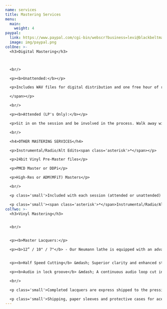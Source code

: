 ```yaml
---
name: services
title: Mastering Services
menu:
  main:
    weight: 4
paypal:
  link: https://www.paypal.com/cgi-bin/webscr?business=levi@blackbeltmastering.com&cmd=_xclick&currency_code=USD&amount=0&item_name=Mastering
  image: img/paypal.png
colOne: >-
  <h3>Digital Mastering</h3>



  <br/>

  <p><b>Unattended:</b></p>

  <p>Includes WAV files for digital distribution and one free hour of revisions if needed.</span></p>

  </span></p>

  <br/>

  <p><b>Attended (LP's Only):</b></p>

  <p>Sit in on the session and be involved in the process. Walk away with everything you need for digital distribution and a physical reference for listening at home.</span></p>

  <br/>

  <h4>OTHER MASTERING SERVICES</h4>

  <p>Instrumental/Radio/Alt Edits<span class='asterisk'>*</span></p>

  <p>24bit Vinyl Pre-Master files</p>

  <p>PMCD Master or DDPi</p>

  <p>High-Res or ADM(MFiT) Masters</p>

  <br/>

  <p class='small'>Included with each session (attended or unattended) you will receive WAV files of the masters for digital distribution. One free hour of revisions is also included with every session if needed.</p>

  <p class='small'><span class='asterisk'>*</span>Instrumental/Radio/Alt edits must be supplied at the time of the initial mastering session. Alt mixes received after mastering is complete are billed at the full unattended rate</p>
colTwo: >-
  <h3>Vinyl Mastering</h3>


  <br/>


  <p><b>Master Lacquers:</p>

  <p><b>12” / 10" / 7"</b> - Our Neumann lathe is equipped with an advanced 'Pitch18' cutting computer from Switzerland that cuts longer sides with better land use and retains more clarity on longer sides compared to other cutting systems.</p>


  <p><b>Half Speed Cutting</b> &mdash; Superior clarity and enhanced stereo imaging. The increased depth and transient articulation of a half-speed cut will elevate your music on vinyl.</p>

  <p><b>Audio in lock groove</b> &mdash; A continuous audio loop cut in to the lock groove at the end of your side.</p>

  <br/>

  <p class='small'>Completed lacquers are express shipped to the pressing plant of your choice, and the cost for this is approximately $80. Shipping is paid for by you, the client. Whenever possible, we will combine multiple orders to lower the shipping cost.</p>

  <p class='small'>Shipping, paper sleeves and protective cases for acetates are included in the price.</p>
---
```

